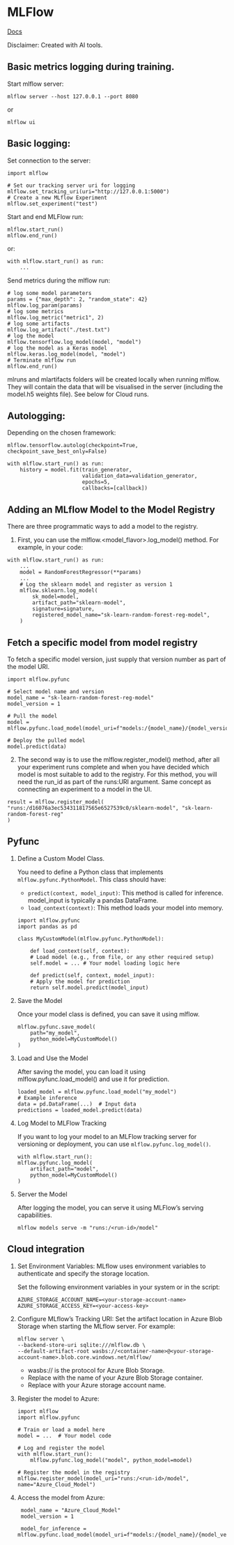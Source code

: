 # MLFlow

[Docs](https://mlflow.org/docs/latest/getting-started/index.html)

Disclaimer: Created with AI tools.

## Basic metrics logging during training.

Start mlflow server:

```
mlflow server --host 127.0.0.1 --port 8080
```

or

```
mlflow ui
```

## Basic logging:

Set connection to the server:

```
import mlflow

# Set our tracking server uri for logging
mlflow.set_tracking_uri(uri="http://127.0.0.1:5000")
# Create a new MLflow Experiment
mlflow.set_experiment("test")
```

Start and end MLFlow run:

```
mlflow.start_run()
mlflow.end_run()
```

or:

```
with mlflow.start_run() as run:
    ...
```

Send metrics during the mlflow run:

```
# log some model parameters
params = {"max_depth": 2, "random_state": 42}
mlflow.log_param(params)
# log some metrics
mlflow.log_metric("metric1", 2)
# log some artifacts
mlflow.log_artifact("./test.txt")
# log the model
mlflow.tensorflow.log_model(model, "model")
# log the model as a Keras model
mlflow.keras.log_model(model, "model")
# Terminate mlflow run
mlflow.end_run()
```

mlruns and mlartifacts folders will be created locally when running mlflow. They will contain the data that will be visualised in the server (including the model.h5 weights file). See below for Cloud runs.

## Autologging:

Depending on the chosen framework:

```
mlflow.tensorflow.autolog(checkpoint=True, checkpoint_save_best_only=False)

with mlflow.start_run() as run:
    history = model.fit(train_generator,
                        validation_data=validation_generator,
                        epochs=5,
                        callbacks=[callback])
```

## Adding an MLflow Model to the Model Registry

There are three programmatic ways to add a model to the registry.

1. First, you can use the mlflow.<model_flavor>.log_model() method. For example, in your code:

```
with mlflow.start_run() as run:
    ...
    model = RandomForestRegressor(**params)
    ...
    # Log the sklearn model and register as version 1
    mlflow.sklearn.log_model(
        sk_model=model,
        artifact_path="sklearn-model",
        signature=signature,
        registered_model_name="sk-learn-random-forest-reg-model",
    )
```

## Fetch a specific model from model registry

To fetch a specific model version, just supply that version number as part of the model URI.

```
import mlflow.pyfunc

# Select model name and version
model_name = "sk-learn-random-forest-reg-model"
model_version = 1

# Pull the model
model = mlflow.pyfunc.load_model(model_uri=f"models:/{model_name}/{model_version}")

# Deploy the pulled model
model.predict(data)
```

2. The second way is to use the mlflow.register_model() method, after all your experiment runs complete and when you have decided which model is most suitable to add to the registry. For this method, you will need the run_id as part of the runs:URI argument. Same concept as connecting an experiment to a model in the UI.

```
result = mlflow.register_model(
"runs:/d16076a3ec534311817565e6527539c0/sklearn-model", "sk-learn-random-forest-reg"
)
```

## Pyfunc

1.  Define a Custom Model Class.

    You need to define a Python class
    that implements `mlflow.pyfunc.PythonModel`. This class should have:

    - `predict(context, model_input)`: This method is called for inference. model_input is typically a pandas DataFrame.
    - `load_context(context)`: This method loads your model into memory.

    ```
    import mlflow.pyfunc
    import pandas as pd

    class MyCustomModel(mlflow.pyfunc.PythonModel):

        def load_context(self, context):
        # Load model (e.g., from file, or any other required setup)
        self.model = ... # Your model loading logic here

        def predict(self, context, model_input):
        # Apply the model for prediction
        return self.model.predict(model_input)
    ```

2.  Save the Model

    Once your model class is defined, you can save it using mlflow.

    ```
    mlflow.pyfunc.save_model(
        path="my_model",
        python_model=MyCustomModel()
    )
    ```

3.  Load and Use the Model

    After saving the model, you can load it using mlflow.pyfunc.load_model() and use it for prediction.

    ```
    loaded_model = mlflow.pyfunc.load_model("my_model")
    # Example inference
    data = pd.DataFrame(...)  # Input data
    predictions = loaded_model.predict(data)

    ```

4.  Log Model to MLFlow Tracking

    If you want to log your model to an MLFlow tracking server for versioning or deployment, you can use `mlflow.pyfunc.log_model()`.

    ```
    with mlflow.start_run():
    mlflow.pyfunc.log_model(
        artifact_path="model",
        python_model=MyCustomModel()
    )
    ```

5.  Server the Model

    After logging the model, you can serve it using MLFlow’s serving capabilities.

    ```
    mlflow models serve -m "runs:/<run-id>/model"
    ```

## Cloud integration

1. Set Environment Variables: MLflow uses environment variables to authenticate and specify the storage location.

   Set the following environment variables in your system or in the script:

   ```
   AZURE_STORAGE_ACCOUNT_NAME=<your-storage-account-name>
   AZURE_STORAGE_ACCESS_KEY=<your-access-key>
   ```

2. Configure MLflow’s Tracking URI: Set the artifact location in Azure Blob Storage when starting the MLflow server. For example:

   ```
   mlflow server \
   --backend-store-uri sqlite:///mlflow.db \
   --default-artifact-root wasbs://<container-name>@<your-storage-account-name>.blob.core.windows.net/mlflow/
   ```

   - wasbs:// is the protocol for Azure Blob Storage.
   - Replace <container-name> with the name of your Azure Blob Storage container.
   - Replace <your-storage-account-name> with your Azure storage account name.

3. Register the model to Azure:

   ```
   import mlflow
   import mlflow.pyfunc

   # Train or load a model here
   model = ...  # Your model code

   # Log and register the model
   with mlflow.start_run():
       mlflow.pyfunc.log_model("model", python_model=model)

   # Register the model in the registry
   mlflow.register_model(model_uri="runs:/<run-id>/model", name="Azure_Cloud_Model")
   ```

4. Access the model from Azure:

   ```
    model_name = "Azure_Cloud_Model"
    model_version = 1

    model_for_inference = mlflow.pyfunc.load_model(model_uri=f"models:/{model_name}/{model_version}")
   ```
